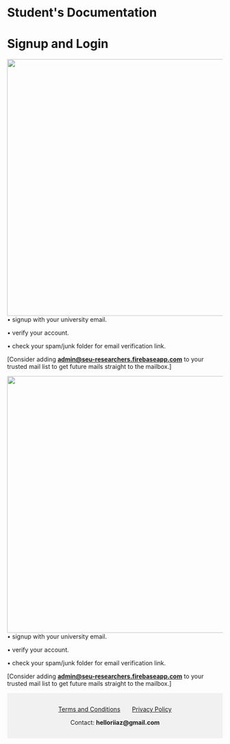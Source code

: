# **Student's Documentation**

# Signup and Login

<div>
<img style:float src="./assets/images/signupLogin.gif"
height="600px">
</div>
<div>
• signup with your university email.

• verify your account.

• check your spam/junk folder for email verification link. 

[Consider adding **admin@seu-researchers.firebaseapp.com** to your trusted mail list to get future mails straight to the mailbox.]
</div>



<div>
<img style="float: right;" src="./assets/images/signupLogin.gif"
height="600px">
</div>
<div>
• signup with your university email.

• verify your account.

• check your spam/junk folder for email verification link. 

[Consider adding **admin@seu-researchers.firebaseapp.com** to your trusted mail list to get future mails straight to the mailbox.]
</div>

<div style="background-color:rgba(0, 0, 0, 0.0470588); text-align:center; vertical-align: middle; padding:15px 0;">
<p align="center">
<a href="https://iqbalriiaz.github.io/seu-researchers/Terms-and-Conditions.html">Terms and Conditions</a>&nbsp; &nbsp; &nbsp; &nbsp;<a href="https://iqbalriiaz.github.io/seu-researchers/Privacy-Policy.html">Privacy Policy</a></p>

<p align="center">Contact: <b>helloriiaz@gmail.com</b> </p>
</div>
